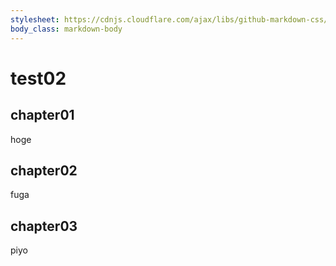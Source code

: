 ```yaml
---
stylesheet: https://cdnjs.cloudflare.com/ajax/libs/github-markdown-css/2.10.0/github-markdown.min.css
body_class: markdown-body
---
```


# test02

## chapter01

hoge

## chapter02

fuga

## chapter03

piyo
